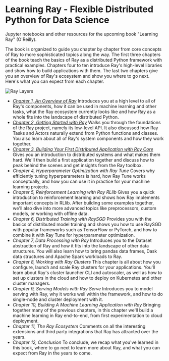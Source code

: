 # Learning Ray - Flexible Distributed Python for Data Science

Jupyter notebooks and other resources for the upcoming book "Learning Ray" (O'Reilly).

The book is organized to guide you chapter by chapter from core concepts of Ray to more sophisticated topics along the way.
The first three chapters of the book teach the basics of Ray as a distributed Python framework with practical examples.
Chapters four to ten introduce Ray's high-level libraries and show how to build applications with them.
The last two chapters give you an overview of Ray's ecosystem and show you where to go next.
Here's what you can expect from each chapter.

![Ray Layers](https://raw.githubusercontent.com/maxpumperla/learning_ray/main/notebooks/images/chapter_01/ray_layers.png)

* [_Chapter 1, An Overview of Ray_](https://github.com/maxpumperla/learning_ray/blob/main/notebooks/ch_01_overview.ipynb)
  Introduces you at a high level to all of Ray's components, how it can be used in
  machine learning and other tasks, what the Ray ecosystem currently looks like and how
  Ray as a whole fits into the landscape of distributed Python.
* [_Chapter 2, Getting Started with Ray_](https://github.com/maxpumperla/learning_ray/blob/main/notebooks/ch_02_ray_core.ipynb)
  Walks you through the foundations of the Ray project, namely its low-level API.
  It also discussed how Ray Tasks and Actors naturally extend from Python functions and classes.
  You also learn about all of Ray's system components and how they work together.
* [_Chapter 3, Building Your First Distributed Application with Ray Core_](https://github.com/maxpumperla/learning_ray/blob/main/notebooks/ch_03_core_app.ipynb)
  Gives you an introduction to distributed systems and what makes them hard.
  We'll then build a first application together and discuss how to peak behind the scenes
  and get insights from the Ray toolbox.
* _Chapter 4, Hyperparameter Optimization with Ray Tune_
  Covers why efficiently tuning hyperparameters is hard, how Ray Tune works conceptually,
  and how you can use it in practice for your machine learning projects.
* _Chapter 5, Reinforcement Learning with Ray RLlib_
  Gives you a quick introduction to reinforcement learning and shows how Ray implements
  important concepts in RLlib. After building some examples together, we'll also dive into
  more advanced topics like preprocessors, custom models, or working with offline data.
* _Chapter 6, Distributed Training with RaySGD_
  Provides you with the basics of distributed model training and shows you how to use
  RaySGD with popular frameworks such as TensorFlow or PyTorch, and how to combine it
  with Ray Tune for hyperparameter optimization.
* _Chapter 7, Data Processing with Ray_
  Introduces you to the Dataset abstraction of Ray and how it fits into the landscape
  of other data structures. You will also learn how to bring pandas data frames, Dask
  data structures and Apache Spark workloads to Ray.
* _Chapter 8, Working with Ray Clusters_
  This chapter is all about how you configure, launch and scale Ray clusters for your applications.
  You'll learn about Ray's cluster launcher CLI and autoscaler, as well as how to set
  up clusters in the cloud and how to deploy on Kubernetes and other cluster managers.
* _Chapter 9, Serving Models with Ray Serve_
  Introduces you to model serving with Ray, why it works well within the framework,
  and how to do single-node and cluster deployment with it.
* _Chapter 10, Building A Machine Learning Application with Ray_
  Bringing together many of the previous chapters, in this chapter we'll build a machine
  learning in Ray end-to-end, from first experimentation to cloud deployment.
* _Chapter 11, The Ray Ecosystem_
  Comments on all the interesting extensions and third party integrations that Ray has
  attracted over the years.
* _Chapter 12, Conclusion_
  To conclude, we recap what you've learned in this book, where to go next to learn more
  about Ray, and what you can expect from Ray in the years to come.
